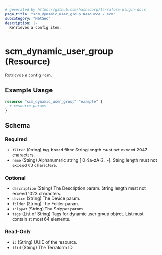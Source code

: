 ```yaml
---
# generated by https://github.com/hashicorp/terraform-plugin-docs
page_title: "scm_dynamic_user_group Resource - scm"
subcategory: "NetSec"
description: |-
  Retrieves a config item.
---
```


# scm_dynamic_user_group (Resource)

Retrieves a config item.

## Example Usage

```terraform
resource "scm_dynamic_user_group" "example" {
  # Resource params
}
```

<!-- schema generated by tfplugindocs -->
## Schema

### Required

- `filter` (String) tag-based filter. String length must not exceed 2047 characters.
- `name` (String) Alphanumeric string [ 0-9a-zA-Z._-]. String length must not exceed 63 characters.

### Optional

- `description` (String) The Description param. String length must not exceed 1023 characters.
- `device` (String) The Device param.
- `folder` (String) The Folder param.
- `snippet` (String) The Snippet param.
- `tags` (List of String) Tags for dynamic user group object. List must contain at most 64 elements.

### Read-Only

- `id` (String) UUID of the resource.
- `tfid` (String) The Terraform ID.
